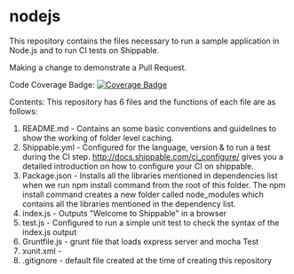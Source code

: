 # nodejs
This repository contains the files necessary to run a sample application in Node.js and to run CI tests on Shippable.

Making a change to demonstrate a Pull Request.


Code Coverage Badge:
 [![Coverage Badge](https://api.shippable.com/projects/573ffd2b2a8192902e20eabe/coverageBadge?branch=master)](https://app.shippable.com/projects/573ffd2b2a8192902e20eabe)

Contents:
This repository has 6 files and the functions of each file are as follows:

1. README.md - Contains an some basic conventions and guidelines to show the working of folder level caching.
2. Shippable.yml - Configured for the language, version & to run a test during the CI step. http://docs.shippable.com/ci_configure/ gives you a detailed introduction on how to configure your CI on shippable.
3. Package.json - Installs all the libraries mentioned in dependencies list when we run npm install command from the root of this folder. The npm install command creates a new folder called node_modules which contains all the libraries mentioned in the dependency list.
4. index.js - Outputs "Welcome to Shippable" in a browser
5. test.js - Configured to run a simple unit test to check the syntax of the index.js output
6. Gruntfile.js - grunt file that loads express server and mocha Test
7. xunit.xml -
8. .gitignore - default file created at the time of creating this repository
